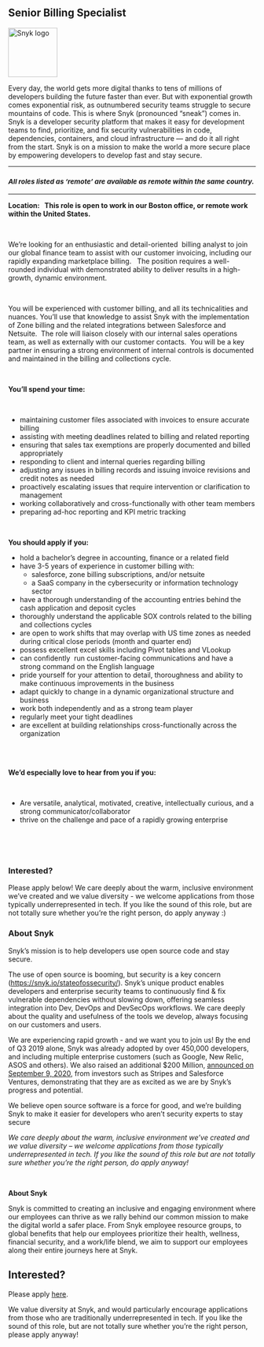 Senior Billing Specialist
---

<img src="https://res.cloudinary.com/snyk/image/upload/v1537345894/press-kit/brand/logo-black.png" width="100" alt="Snyk logo" />

<div class="content-intro"><p><span style="font-weight: 400;">Every day, the world gets more digital thanks to tens of millions of developers building the future faster than ever. But with exponential growth comes exponential risk, as outnumbered security teams struggle to secure mountains of code. This is where Snyk (pronounced “sneak”) comes in. Snyk is a developer security platform that makes it easy for development teams to find, prioritize, and fix security vulnerabilities in code, dependencies, containers, and cloud infrastructure — and do it all right from the start. Snyk is on a mission to make the world a more secure place by empowering developers to develop fast and stay secure.</span></p></div><hr>
<h3><em><strong><sub>All roles listed as ‘remote’ are available as remote within the same country.</sub></strong></em></h3>
<hr>
<p><strong>Location: &nbsp; </strong><strong>This role is open to work in our Boston office, or remote work within the United States.&nbsp;&nbsp;</strong></p>
<p>&nbsp;</p>
<p><span style="font-weight: 400;">We’re looking for an enthusiastic and detail-oriented&nbsp; billing analyst to join our global finance team to assist with our customer invoicing, including our rapidly expanding marketplace billing. &nbsp; The position requires a well-rounded individual with demonstrated ability to deliver results in a high-growth, dynamic environment.&nbsp;&nbsp;</span></p>
<p>&nbsp;</p>
<p><span style="font-weight: 400;">You will be experienced with customer billing, and all its technicalities and nuances. You’ll use that knowledge to assist Snyk with the implementation of Zone billing and the related integrations between Salesforce and Netsuite.&nbsp; The role will liaison closely with our internal sales operations team, as well as externally with our customer contacts.&nbsp; You will be a key partner in ensuring a strong environment of internal controls is documented and maintained in the billing and collections cycle.&nbsp;</span></p>
<p>&nbsp;</p>
<p><strong>You’ll spend your time:</strong></p>
<p>&nbsp;</p>
<ul>
<li style="font-weight: 400;"><span style="font-weight: 400;">maintaining customer files associated with invoices to ensure accurate billing</span></li>
<li style="font-weight: 400;"><span style="font-weight: 400;">assisting with meeting deadlines related to billing and related reporting</span></li>
<li style="font-weight: 400;"><span style="font-weight: 400;">ensuring that sales tax exemptions are properly documented and billed appropriately</span></li>
<li style="font-weight: 400;"><span style="font-weight: 400;">responding to client and internal queries regarding billing&nbsp;</span></li>
<li style="font-weight: 400;"><span style="font-weight: 400;">adjusting any issues in billing records and issuing invoice revisions and credit notes as needed</span></li>
<li style="font-weight: 400;"><span style="font-weight: 400;">proactively escalating issues that require intervention or clarification to management</span></li>
<li style="font-weight: 400;"><span style="font-weight: 400;">working collaboratively and cross-functionally with other team members</span></li>
<li style="font-weight: 400;"><span style="font-weight: 400;">preparing ad-hoc reporting and KPI metric tracking</span></li>
</ul>
<p>&nbsp;</p>
<p><strong>You should apply if you:</strong></p>
<ul>
<li style="font-weight: 400;"><span style="font-weight: 400;">hold a bachelor’s degree in accounting, finance or a related field</span></li>
<li style="font-weight: 400;"><span style="font-weight: 400;">have 3-5 years of experience in customer billing with:</span>
<ul>
<li style="font-weight: 400;"><span style="font-weight: 400;">salesforce, zone billing subscriptions, and/or netsuite</span></li>
<li style="font-weight: 400;"><span style="font-weight: 400;">a SaaS company in the cybersecurity or information technology sector</span></li>
</ul>
</li>
<li style="font-weight: 400;"><span style="font-weight: 400;">have a thorough understanding of the accounting entries behind the cash application and deposit cycles</span></li>
<li style="font-weight: 400;"><span style="font-weight: 400;">thoroughly understand the applicable SOX controls related to the billing and collections cycles</span></li>
<li style="font-weight: 400;"><span style="font-weight: 400;">are open to work shifts that may overlap with US time zones as needed during critical close periods (month and quarter end)</span></li>
<li style="font-weight: 400;"><span style="font-weight: 400;">possess excellent excel skills including Pivot tables and VLookup</span></li>
<li style="font-weight: 400;"><span style="font-weight: 400;">can confidently&nbsp; run customer-facing communications and have a strong command on the English language</span></li>
<li style="font-weight: 400;"><span style="font-weight: 400;">pride yourself for your attention to detail, thoroughness and ability to make continuous improvements in the business</span></li>
<li style="font-weight: 400;"><span style="font-weight: 400;">adapt quickly to change in a dynamic organizational structure and business</span></li>
<li style="font-weight: 400;"><span style="font-weight: 400;">work both independently and as a strong team player</span></li>
<li style="font-weight: 400;"><span style="font-weight: 400;">regularly meet your tight deadlines&nbsp;</span></li>
<li style="font-weight: 400;"><span style="font-weight: 400;">are excellent at building relationships cross-functionally across the organization</span></li>
</ul>
<p><br><br></p>
<p><strong>We’d especially love to hear from you if you:</strong></p>
<p>&nbsp;</p>
<ul>
<li style="font-weight: 400;"><span style="font-weight: 400;">Are versatile, analytical, motivated, creative, intellectually curious, and a strong communicator/collaborator</span></li>
<li style="font-weight: 400;"><span style="font-weight: 400;">thrive on the challenge and pace of a rapidly growing enterprise</span></li>
</ul>
<p>&nbsp;</p>
<p>&nbsp;</p>
<h3><strong>Interested?</strong></h3>
<p><span style="font-weight: 400;">Please apply below! We care deeply about the warm, inclusive environment we’ve created and we value diversity - we welcome applications from those typically underrepresented in tech. If you like the sound of this role, but are not totally sure whether you’re the right person, do apply anyway :)</span></p>
<h3><strong>About Snyk</strong></h3>
<p><span style="font-weight: 400;">Snyk’s mission is to help developers use open source code and stay secure.&nbsp;</span></p>
<p><span style="font-weight: 400;">The use of open source is booming, but security is a key concern (</span><a href="https://snyk.io/stateofossecurity/"><span style="font-weight: 400;">https://snyk.io/stateofossecurity/</span></a><span style="font-weight: 400;">). Snyk’s unique product enables developers and enterprise security teams to continuously find &amp; fix vulnerable dependencies without slowing down, offering seamless integration into Dev, DevOps and DevSecOps workflows. </span><span style="font-weight: 400;">We care deeply about the quality and usefulness of the tools we develop, always focusing on our customers and users.&nbsp;</span></p>
<p><span style="font-weight: 400;">We are experiencing rapid growth - and we want you to join us! By the end of Q3 2019 alone, Snyk was already adopted by over 450,000 developers, and including multiple enterprise customers (such as Google, New Relic, ASOS and others). </span><span style="font-weight: 400;">We also raised an additional $200 Million, <a href="https://snyk.io/blog/snyk-closes-200m-to-modernize-security-industry/" target="_blank">announced on September 9, 2020</a></span><span style="font-weight: 400;">, from investors such as Stripes and Salesforce Ventures, demonstrating that they are as excited as we are by Snyk’s progress and potential</span><span style="font-weight: 400;">.</span></p>
<p><span style="font-weight: 400;">We believe open source software is a force for good, and we’re building Snyk to make it easier for developers who aren’t security experts to stay secure</span></p><div class="content-conclusion"><p><em data-stringify-type="italic">We care deeply about the warm, inclusive environment we’ve created and we value diversity – we welcome applications from those typically underrepresented in tech. If you like the sound of this role but are not totally sure whether you’re the right person, do apply anyway!</em></p>
<p>&nbsp;</p>
<p><strong>About Snyk</strong></p>
<p><strong><span style="font-weight: 400;">Snyk is committed to creating an inclusive and engaging environment where our employees can thrive as we rally behind our common mission to make the digital world a safer place. From Snyk employee resource groups, to global benefits that help our employees prioritize their health, wellness, financial security, and a work/life blend, we aim to support our employees along their entire journeys here at Snyk. </span></strong></p></div>

Interested?
---

Please apply [here](https://boards.greenhouse.io/snyk/jobs/6311367002#app).

We value diversity at Snyk, and would particularly encourage applications from those who are traditionally underrepresented in tech.
If you like the sound of this role, but are not totally sure whether you’re the right person, please apply anyway!
